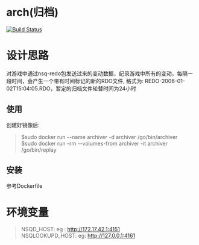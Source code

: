 # arch(归档)
[![Build Status](https://travis-ci.org/gonet2/arch.svg?branch=master)](https://travis-ci.org/gonet2/arch)

# 设计思路
对游戏中通过nsq-redo包发送过来的变动数据，纪录游戏中所有的变动，每隔一段时间，会产生一个带有时间标记的新的RDO文件, 格式为: REDO-2006-01-02T15:04:05.RDO，暂定的归档文件轮替时间为24小时

## 使用
创建好镜像后:           
> $sudo docker run --name archiver -d archiver /go/bin/archiver                
> $sudo docker run -rm --volumes-from archiver -it archiver /go/bin/replay          

## 安装
参考Dockerfile

# 环境变量
> NSQD_HOST: eg : http://172.17.42.1:4151         
> NSQLOOKUPD_HOST: eg: http://127.0.0.1:4161         
